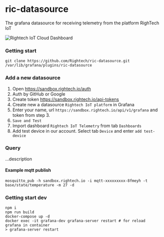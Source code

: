 # ric-datasource

The grafana datasource for receiving telemetry from the platform RighTech IoT

![Rightech IoT Cloud Dashboard](https://raw.githubusercontent.com/Rightech/ric-datasource/master/docs/Screenshot-01.png)

### Getting start

```
git clone https://github.com/Rightech/ric-datasource.git /var/lib/grafana/plugins/ric-datasource
```

### Add a new datasource

1. Open https://sandbox.rightech.io/auth
2. Auth by GitHub or Google
3. Create token https://sandbox.rightech.io/api-tokens
4. Create new a datasource `Rightech IoT platform` in Grafana
5. Enter your name, url `https://sandbox.rightech.io/api/v1/grafana` and token from step 3.
6. `Save and Test`
7. Import dashboard `Rightech IoT Telemetry` from tab `Dashboards`
8. Add test device in our account. Select tab `Device` and enter `add test-device`

### Query

...description

#### Example mqtt publish

```
mosquitto_pub -h sandbox.rightech.io -i mqtt-xxxxxxxxx-8fmeyh -t base/state/temperature -m 27 -d
```

### Getting start dev

```
npm i
npm run build
docker-compose up -d
docker exec -it grafana-dev grafana-server restart # for reload grafana in container
> grafana-server restart
```
